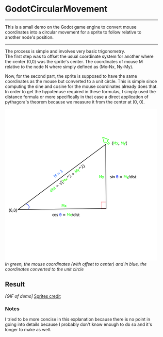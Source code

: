 # GodotCircularMovement
---
This is a small demo on the Godot game engine to convert mouse coordinates into a circular movement for a sprite to follow relative to another node's position.

---

The process is simple and involves very basic trigonometry.  
The first step was to offset the usual coordinate system for another where the center (0,0) was the sprite's center. The coordinates of mouse M relative to the node N where simply defined as (Mx-Nx, Ny-My).   
  
Now, for the second part, the sprite is supposed to have the same coordinates as the mouse but converted to a unit circle. This is simple since computing the sine and cosine for the mouse coordinates already does that. In order to get the hypotenuse required in these formulas, I simply used the distance formula or more specifically in that case a direct application of pythagora's theorem because we measure it from the center at (0, 0).

![image of right triangle and formulas used](trig_triangle.png)  
_In green, the mouse coordinates (with offset to center) and in blue, the coordinates converted to the unit circle_  
## Result

_[GIF of demo]_
[Sprites credit](https://helianthus-games.itch.io/pixel-art-planets)
### Notes
I tried to be more concise in this explanation because there is no point in going into details because I probably don't know enough to do so and it's longer to make as well.
